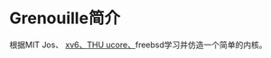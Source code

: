 Grenouille简介
=============
根据MIT Jos、 [xv6、](https://pdos.csail.mit.edu/6.828/2017/schedule.html)[THU ucore、](http://www.xuetangx.com/courses/course-v1:TsinghuaX+30240243X_2015_T2+2015_T2/about)freebsd学习并仿造一个简单的内核。